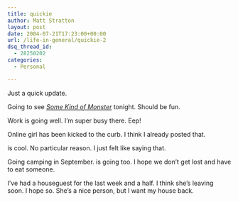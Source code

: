 ```yaml
---
title: quickie
author: Matt Stratton
layout: post
date: 2004-07-21T17:23:00+00:00
url: /life-in-general/quickie-2
dsq_thread_id:
  - 28250202
categories:
  - Personal

---
```

Just a quick update.

Going to see <a href="https://www.imdb.com/title/tt0387412/" target="_blank"><em>Some Kind of Monster</em></a> tonight. Should be fun.

Work is going well. I&#8217;m super busy there. Eep!

Online girl has been kicked to the curb. I think I already posted that.

is cool. No particular reason. I just felt like saying that.

Going camping in September. is going too. I hope we don&#8217;t get lost and have to eat someone.

I&#8217;ve had a houseguest for the last week and a half. I think she&#8217;s leaving soon. I hope so. She&#8217;s a nice person, but I want my house back.